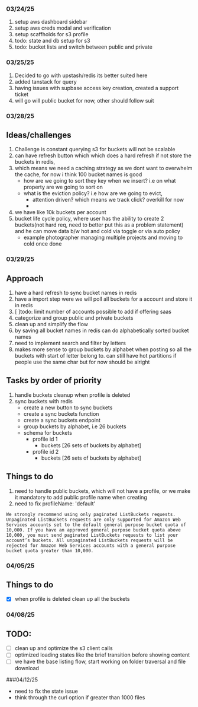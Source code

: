 ### 03/24/25

1. setup aws dashboard sidebar
2. setup aws creds modal and verification
3. setup scaffholds for s3 profile
4. todo: state and db setup for s3
5. todo: bucket lists and switch between public and private

### 03/25/25

1. Decided to go with upstash/redis its better suited here
2. added tanstack for query
3. having issues with supbase access key creation, created a support ticket
4. will go will public bucket for now, other should follow suit


### 03/28/25

## Ideas/challenges
1. Challenge is constant querying s3 for buckets will not be scalable
2. can have refresh button which which does a hard refresh if not store the buckets in redis, 
3. which means we need a caching strategy as we dont want to overwhelm the cache, for now i think 100 bucket names is good
    -  how are we going to sort they key when we insert? i.e on what property are we going to sort on
    - what is the eviction policy? i.e how are we going to evict,
        - attention driven? which means we track click? overkill for now
        - 
4. we have like 10k buckets per account 
5. bucket life cycle policy, where user has the ability to create 2 buckets(not hard req, need to better put this as a problem statement) and he can move data b/w hot and cold via toggle or via auto policy
    - example photographer managing multiple projects and moving to cold once done

### 03/29/25
## Approach
1. have a hard refresh to sync bucket names in redis
2. have a import step were we will poll all buckets for a account and store it in redis
3. [ ]todo: limit number of accounts possible to add if offering saas
4. categorize and group public and private buckets
5. clean up and simplify the flow
6. by saving all bucket names in redis can do alphabetically sorted bucket names
7. need to implement search and filter by letters
8. makes more sense to group buckets by alphabet when posting so all the buckets with start of letter belong to. can still have hot partitions if people use the same char but for now should be alright

## Tasks by order of priority
1. handle buckets cleanup when profile is deleted
2. sync buckets with redis
    - create a new button to sync buckets
    - create a sync buckets function
    - create a sync buckets endpoint
    - group buckets by alphabet, i.e 26 buckets
    - schema for buckets
        - profile id 1
            - buckets [26 sets of buckets by alphabet]
        - profile id 2
            - buckets [26 sets of buckets by alphabet] 

## Things to do
1. need to handle public buckets, which will not have a profile, or we make it mandatory to add public profile name when creating
2. need to fix profileName: 'default'

`We strongly recommend using only paginated ListBuckets requests. Unpaginated ListBuckets requests are only supported for Amazon Web Services accounts set to the default general purpose bucket quota of 10,000. If you have an approved general purpose bucket quota above 10,000, you must send paginated ListBuckets requests to list your account’s buckets. All unpaginated ListBuckets requests will be rejected for Amazon Web Services accounts with a general purpose bucket quota greater than 10,000.`

### 04/05/25
## Things to do 
- [x] when profile is deleted clean up all the buckets

### 04/08/25
## TODO:
- [ ] clean up and optimize the s3 client calls
- [ ] optimized loading states like the brief transition before showing content
- [ ] we have the base listing flow, start working on folder traversal and file download

###04/12/25
- need to fix the state issue
- think through the curl option if greater than 1000 files
